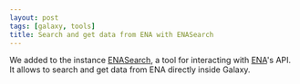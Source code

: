 ```yaml
---
layout: post
tags: [galaxy, tools]
title: Search and get data from ENA with ENASearch
---
```


We added to the instance [ENASearch](https://github.com/bebatut/enasearch), a tool for interacting with [ENA](http://www.ebi.ac.uk/ena/browse/programmatic-access)'s API. It allows to search and get data from ENA directly inside Galaxy.